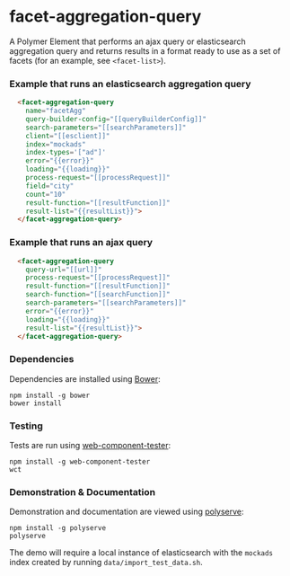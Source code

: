 # facet-aggregation-query

A Polymer Element that performs an ajax query or elasticsearch aggregation query and returns results in a format ready to use as a set of facets (for an example, see `<facet-list>`).

### Example that runs an elasticsearch aggregation query
```html
  <facet-aggregation-query
    name="facetAgg"
    query-builder-config="[[queryBuilderConfig]]"
    search-parameters="[[searchParameters]]"
    client="[[esclient]]"
    index="mockads"
    index-types='["ad"]'
    error="{{error}}"
    loading="{{loading}}"
    process-request="[[processRequest]]"
    field="city"
    count="10"
    result-function="[[resultFunction]]"
    result-list="{{resultList}}">
  </facet-aggregation-query>
```

### Example that runs an ajax query
```html
  <facet-aggregation-query
    query-url="[[url]]"
    process-request="[[processRequest]]"
    result-function="[[resultFunction]]"
    search-function="[[searchFunction]]"
    search-parameters="[[searchParameters]]"
    error="{{error}}"
    loading="{{loading}}"
    result-list="{{resultList}}">
  </facet-aggregation-query>
```

### Dependencies

Dependencies are installed using [Bower](http://bower.io/):

    npm install -g bower
    bower install

### Testing

Tests are run using [web-component-tester](https://github.com/Polymer/web-component-tester):

    npm install -g web-component-tester
    wct

### Demonstration & Documentation

Demonstration and documentation are viewed using [polyserve](https://github.com/PolymerLabs/polyserve):

    npm install -g polyserve
    polyserve

The demo will require a local instance of elasticsearch with the `mockads` index created by running `data/import_test_data.sh`.
